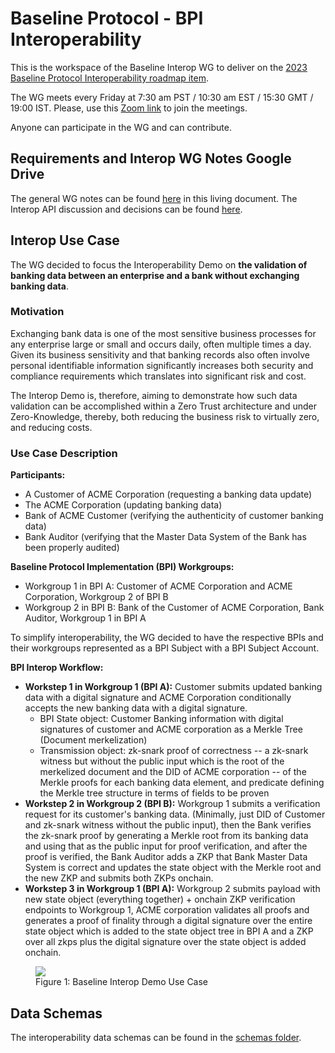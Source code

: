 # Baseline Protocol - BPI Interoperability

This is the workspace of the Baseline Interop WG to deliver on the [2023 Baseline Protocol Interoperability roadmap item](https://github.com/ethereum-oasis-op/baseline-grants/issues/101).

The WG meets every Friday at 7:30 am PST / 10:30 am EST / 15:30 GMT / 19:00 IST. Please, use this [Zoom link](https://us02web.zoom.us/j/85004523244?pwd=Y0U3N1gxYittSUNYZEZPZGkrQXZDQT09) to join the meetings.

Anyone can participate in the WG and can contribute.

## Requirements and Interop WG Notes Google Drive

The general WG notes can be found [here](https://docs.google.com/document/d/1SDDAjQXY63wZvZtPjrTl543ksUDtYC-j9U2WG-0T6yk/edit?usp=sharing) in this living document. The Interop API discussion and decisions can be found [here](https://docs.google.com/document/d/1vL_fnHnsGuoumK_s2YjAMS2Wjz9E04poqB57cVloytc/edit?usp=sharing).

## Interop Use Case

The WG decided to focus the Interoperability Demo on **the validation of banking data between an enterprise and a bank without exchanging banking data**.

### Motivation 

Exchanging bank data is one of the most sensitive business processes for any enterprise large or small and occurs daily, often multiple times a day. Given its business sensitivity and that banking records also often involve personal identifiable information significantly increases both security and compliance requirements which translates into significant risk and cost.

The Interop Demo is, therefore, aiming to demonstrate how such data validation can be accomplished within a Zero Trust architecture and under Zero-Knowledge, thereby, both reducing the business risk to virtually zero, and reducing costs.

### Use Case Description

**Participants:**
* A Customer of ACME Corporation (requesting a banking data update)
* The ACME Corporation (updating banking data)
* Bank of ACME Customer (verifying the authenticity of customer banking data)
* Bank Auditor (verifying that the Master Data System of the Bank has been properly audited)

**Baseline Protocol Implementation (BPI) Workgroups:**
* Workgroup 1 in BPI A: Customer of ACME Corporation and ACME Corporation, Workgroup 2 of BPI B
* Workgroup 2 in BPI B: Bank of the Customer of ACME Corporation, Bank Auditor, Workgroup 1 in BPI A

To simplify interoperability, the WG decided to have the respective BPIs and their workgroups represented as a BPI Subject with a BPI Subject Account.

**BPI Interop Workflow:**
* **Workstep 1 in Workgroup 1 (BPI A):** Customer submits updated banking data with a digital signature and ACME Corporation conditionally accepts the new banking data with a digital signature. 
    - BPI State object: Customer Banking information with digital signatures of customer and ACME corporation as a Merkle Tree (Document merkelization)
    - Transmission object: zk-snark proof of correctness -- a zk-snark witness but without the public input which is the root of the merkelized document and the DID of ACME corporation -- of the Merkle proofs for each banking data element, and predicate defining the Merkle tree structure in terms of fields to be proven
* **Workstep 2 in Workgroup 2 (BPI B):** Workgroup 1 submits a verification request for its customer's banking data. (Minimally, just DID of Customer and zk-snark witness without the public input), then the Bank verifies the zk-snark proof by generating a Merkle root from its banking data and using that as the public input for proof verification, and after the proof is verified, the Bank Auditor adds a ZKP that Bank Master Data System is correct and updates the state object with the Merkle root and the new ZKP and submits both ZKPs onchain.
* **Workstep 3 in Workgroup 1 (BPI A):** Workgroup 2 submits payload with new state object (everything together) + onchain ZKP verification endpoints to Workgroup 1, ACME corporation validates all proofs and generates a proof of finality through a digital signature over the entire state object which is added to the state object tree in BPI A and a ZKP over all zkps plus the digital signature over the state object is added onchain.

<div align="left">
<figure>
  <img
  src="./images/baseline-interop-workflow.png"
  >
  <figcaption> Figure 1: Baseline Interop Demo Use Case</figcaption>
</figure>
</div>

## Data Schemas

The interoperability data schemas can be found in the [schemas folder](./schemas/).